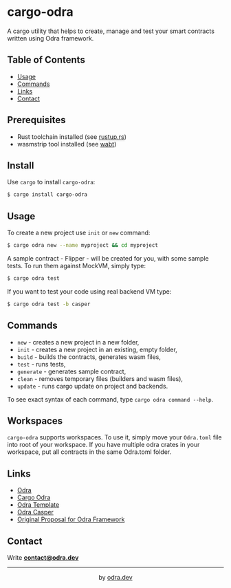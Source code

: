 # cargo-odra

A cargo utility that helps to create, manage and test your smart contracts
written using Odra framework.   

## Table of Contents
* [Usage](#usage)
* [Commands](#backends)
* [Links](#links)
* [Contact](#contact)

## Prerequisites

- Rust toolchain installed (see [rustup.rs](https://rustup.rs/))
- wasmstrip tool installed (see [wabt](https://github.com/WebAssembly/wabt))

## Install

Use `cargo` to install `cargo-odra`:

```bash
$ cargo install cargo-odra
```

## Usage

To create a new project use `init` or `new` command:

```bash
$ cargo odra new --name myproject && cd myproject
```

A sample contract - Flipper - will be created for you, with some sample tests.
To run them against MockVM, simply type:

```bash
$ cargo odra test
```

If you want to test your code using real backend VM type:

```bash
$ cargo odra test -b casper
```

## Commands

* `new` - creates a new project in a new folder,
* `init` - creates a new project in an existing, empty folder,
* `build` - builds the contracts, generates wasm files,
* `test` - runs tests,
* `generate` - generates sample contract,
* `clean` - removes temporary files (builders and wasm files),
* `update` - runs cargo update on project and backends.

To see exact syntax of each command, type `cargo odra command --help`.
## Workspaces

`cargo-odra` supports workspaces. To use it, simply move your `Odra.toml`
file into root of your workspace. If you have multiple odra crates in your
workspace, put all contracts in the same Odra.toml folder.

## Links

* [Odra](https://github.com/odradev/odra)
* [Cargo Odra](https://github.com/odradev/cargo-odra)
* [Odra Template](https://github.com/odradev/odra-template)
* [Odra Casper](https://github.com/odradev/odra-casper)
* [Original Proposal for Odra Framework](https://github.com/odradev/odra-proposal)

## Contact
Write **contact@odra.dev**

---
<div align="center">
by <a href="https://odra.dev">odra.dev<a>
</dev>
